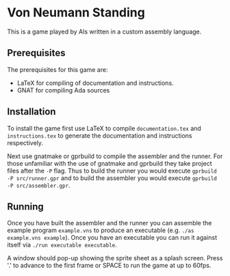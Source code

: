 # Von Neumann Standing

This is a game played by AIs written in a custom assembly language.

## Prerequisites

The prerequisites for this game are:

 - LaTeX for compiling of documentation and instructions.
 - GNAT for compiling Ada sources

## Installation

To install the game first use LaTeX to compile `documentation.tex` and
`instructions.tex` to generate the documentation and instructions respectively.

Next use gnatmake or gprbuild to compile the assembler and the runner. For those
unfamiliar with the use of gnatmake and gprbuild they take project files after
the `-P` flag. Thus to build the runner you would execute `gprbuild -P
src/runner.gpr` and to build the assembler you would execute `gprbuild -P
src/assembler.gpr`.

## Running

Once you have built the assembler and the runner you can assemble the example
program `example.vns` to produce an executable (e.g. `./as example.vns
example`). Once you have an executable you can run it against itself via `./run
executable executable`.

A window should pop-up showing the sprite sheet as a splash screen. Press '.' to
advance to the first frame or SPACE to run the game at up to 60fps.
